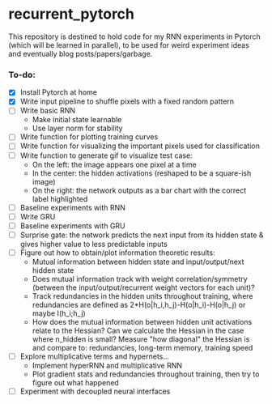 # recurrent_pytorch
This repository is destined to hold code for my RNN experiments in Pytorch (which will be learned in parallel), to be used for weird experiment ideas and eventually blog posts/papers/garbage.

### To-do:
- [X] Install Pytorch at home
- [X] Write input pipeline to shuffle pixels with a fixed random pattern
- [ ] Write basic RNN
  * Make initial state learnable
  * Use layer norm for stability
- [ ] Write function for plotting training curves
- [ ] Write function for visualizing the important pixels used for classification
- [ ] Write function to generate gif to visualize test case:
  * On the left: the image appears one pixel at a time
  * In the center: the hidden activations (reshaped to be a square-ish image)
  * On the right: the network outputs as a bar chart with the correct label highlighted
- [ ] Baseline experiments with RNN
- [ ] Write GRU
- [ ] Baseline experiments with GRU
- [ ] Surprise gate: the network predicts the next input from its hidden state & gives higher value to less predictable inputs
- [ ] Figure out how to obtain/plot information theoretic results:
  * Mutual information between hidden state and input/output/next hidden state
  * Does mutual information track with weight correlation/symmetry (between the input/output/recurrent weight vectors for each unit)?
  * Track redundancies in the hidden units throughout training, where redundancies are defined as 2*H(o|h_i,h_j)-H(o|h_i)-H(o|h_j) or maybe I(h_i;h_j)
  * How does the mutual information between hidden unit activations relate to the Hessian? Can we calculate the Hessian in the case where n_hidden is small? Measure "how diagonal" the Hessian is and compare to: redundancies, long-term memory, training speed
- [ ] Explore multiplicative terms and hypernets...
  * Implement hyperRNN and multiplicative RNN
  * Plot gradient stats and redundancies throughout training, then try to figure out what happened
- [ ] Experiment with decoupled neural interfaces
